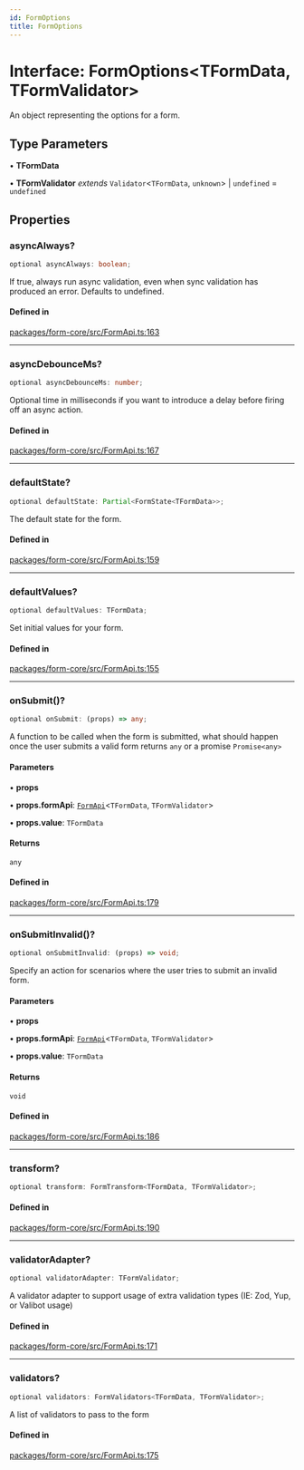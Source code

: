 ```yaml
---
id: FormOptions
title: FormOptions
---
```


# Interface: FormOptions\<TFormData, TFormValidator\>

An object representing the options for a form.

## Type Parameters

• **TFormData**

• **TFormValidator** *extends* `Validator`\<`TFormData`, `unknown`\> \| `undefined` = `undefined`

## Properties

### asyncAlways?

```ts
optional asyncAlways: boolean;
```

If true, always run async validation, even when sync validation has produced an error. Defaults to undefined.

#### Defined in

[packages/form-core/src/FormApi.ts:163](https://github.com/TanStack/form/blob/main/packages/form-core/src/FormApi.ts#L163)

***

### asyncDebounceMs?

```ts
optional asyncDebounceMs: number;
```

Optional time in milliseconds if you want to introduce a delay before firing off an async action.

#### Defined in

[packages/form-core/src/FormApi.ts:167](https://github.com/TanStack/form/blob/main/packages/form-core/src/FormApi.ts#L167)

***

### defaultState?

```ts
optional defaultState: Partial<FormState<TFormData>>;
```

The default state for the form.

#### Defined in

[packages/form-core/src/FormApi.ts:159](https://github.com/TanStack/form/blob/main/packages/form-core/src/FormApi.ts#L159)

***

### defaultValues?

```ts
optional defaultValues: TFormData;
```

Set initial values for your form.

#### Defined in

[packages/form-core/src/FormApi.ts:155](https://github.com/TanStack/form/blob/main/packages/form-core/src/FormApi.ts#L155)

***

### onSubmit()?

```ts
optional onSubmit: (props) => any;
```

A function to be called when the form is submitted, what should happen once the user submits a valid form returns `any` or a promise `Promise<any>`

#### Parameters

• **props**

• **props.formApi**: [`FormApi`](../classes/formapi.md)\<`TFormData`, `TFormValidator`\>

• **props.value**: `TFormData`

#### Returns

`any`

#### Defined in

[packages/form-core/src/FormApi.ts:179](https://github.com/TanStack/form/blob/main/packages/form-core/src/FormApi.ts#L179)

***

### onSubmitInvalid()?

```ts
optional onSubmitInvalid: (props) => void;
```

Specify an action for scenarios where the user tries to submit an invalid form.

#### Parameters

• **props**

• **props.formApi**: [`FormApi`](../classes/formapi.md)\<`TFormData`, `TFormValidator`\>

• **props.value**: `TFormData`

#### Returns

`void`

#### Defined in

[packages/form-core/src/FormApi.ts:186](https://github.com/TanStack/form/blob/main/packages/form-core/src/FormApi.ts#L186)

***

### transform?

```ts
optional transform: FormTransform<TFormData, TFormValidator>;
```

#### Defined in

[packages/form-core/src/FormApi.ts:190](https://github.com/TanStack/form/blob/main/packages/form-core/src/FormApi.ts#L190)

***

### validatorAdapter?

```ts
optional validatorAdapter: TFormValidator;
```

A validator adapter to support usage of extra validation types (IE: Zod, Yup, or Valibot usage)

#### Defined in

[packages/form-core/src/FormApi.ts:171](https://github.com/TanStack/form/blob/main/packages/form-core/src/FormApi.ts#L171)

***

### validators?

```ts
optional validators: FormValidators<TFormData, TFormValidator>;
```

A list of validators to pass to the form

#### Defined in

[packages/form-core/src/FormApi.ts:175](https://github.com/TanStack/form/blob/main/packages/form-core/src/FormApi.ts#L175)
